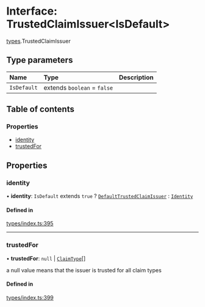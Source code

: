 # Interface: TrustedClaimIssuer<IsDefault\>

[types](../wiki/types).TrustedClaimIssuer

## Type parameters

| Name | Type | Description |
| :------ | :------ | :------ |
| `IsDefault` | extends `boolean` = ``false`` |  |

## Table of contents

### Properties

- [identity](../wiki/types.TrustedClaimIssuer#identity)
- [trustedFor](../wiki/types.TrustedClaimIssuer#trustedfor)

## Properties

### identity

• **identity**: `IsDefault` extends ``true`` ? [`DefaultTrustedClaimIssuer`](../wiki/api.entities.DefaultTrustedClaimIssuer.DefaultTrustedClaimIssuer) : [`Identity`](../wiki/api.entities.Identity.Identity)

#### Defined in

[types/index.ts:395](https://github.com/PolymeshAssociation/polymesh-sdk/blob/e978aefd/src/types/index.ts#L395)

___

### trustedFor

• **trustedFor**: ``null`` \| [`ClaimType`](../wiki/types.ClaimType)[]

a null value means that the issuer is trusted for all claim types

#### Defined in

[types/index.ts:399](https://github.com/PolymeshAssociation/polymesh-sdk/blob/e978aefd/src/types/index.ts#L399)
